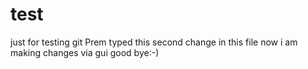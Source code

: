 test
====

just for testing git
Prem typed this
second change in this file
now i am making changes via gui
good bye:-) 

